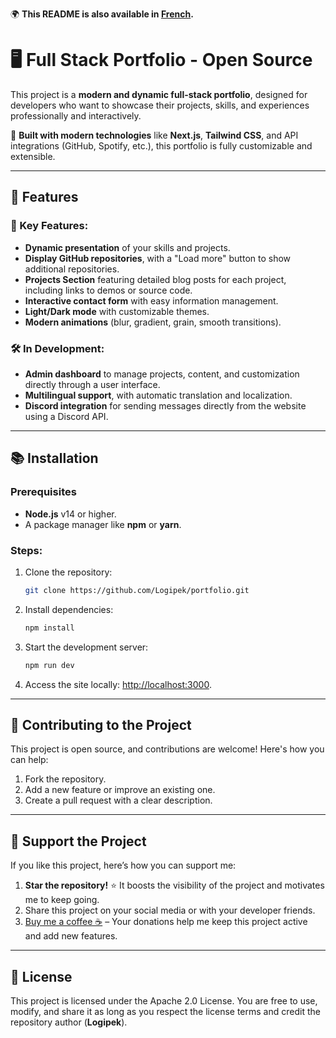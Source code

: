 🌍 **This README is also available in [French](./README.fr.md).**

# 🖥️ Full Stack Portfolio - Open Source  

This project is a **modern and dynamic full-stack portfolio**, designed for developers who want to showcase their projects, skills, and experiences professionally and interactively.

🎨 **Built with modern technologies** like **Next.js**, **Tailwind CSS**, and API integrations (GitHub, Spotify, etc.), this portfolio is fully customizable and extensible.

---

## 🚀 Features

### 🎯 Key Features:
- **Dynamic presentation** of your skills and projects.
- **Display GitHub repositories**, with a "Load more" button to show additional repositories.
- **Projects Section** featuring detailed blog posts for each project, including links to demos or source code.
- **Interactive contact form** with easy information management.
- **Light/Dark mode** with customizable themes.
- **Modern animations** (blur, gradient, grain, smooth transitions).

### 🛠️ In Development:
- **Admin dashboard** to manage projects, content, and customization directly through a user interface.
- **Multilingual support**, with automatic translation and localization.
- **Discord integration** for sending messages directly from the website using a Discord API.

---

## 📚 Installation

### Prerequisites
- **Node.js** v14 or higher.
- A package manager like **npm** or **yarn**.

### Steps:
1. Clone the repository:  
   ```bash
   git clone https://github.com/Logipek/portfolio.git 
2. Install dependencies:  
   ```bash
   npm install 
3. Start the development server:
   ```bash
   npm run dev
4. Access the site locally: [http://localhost:3000](http://localhost:3000).

---

## 🤝 Contributing to the Project

This project is open source, and contributions are welcome! Here's how you can help:

1. Fork the repository.
2. Add a new feature or improve an existing one.
3. Create a pull request with a clear description.

---

## 💖 Support the Project

If you like this project, here’s how you can support me:

1. **Star the repository!** ⭐ It boosts the visibility of the project and motivates me to keep going.
2. Share this project on your social media or with your developer friends.
3. [Buy me a coffee ☕](https://buymeacoffee.com/hugo.damion) – Your donations help me keep this project active and add new features.

---

## 📜 License 

This project is licensed under the Apache 2.0 License. You are free to use, modify, and share it as long as you respect the license terms and credit the repository author (**Logipek**).
